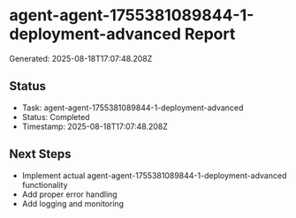 # agent-agent-1755381089844-1-deployment-advanced Report

Generated: 2025-08-18T17:07:48.208Z

## Status
- Task: agent-agent-1755381089844-1-deployment-advanced
- Status: Completed
- Timestamp: 2025-08-18T17:07:48.208Z

## Next Steps
- Implement actual agent-agent-1755381089844-1-deployment-advanced functionality
- Add proper error handling
- Add logging and monitoring
